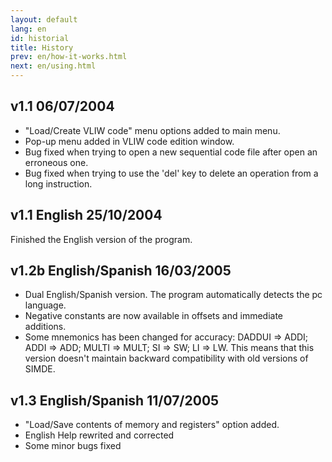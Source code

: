 ```yaml
---
layout: default
lang: en
id: historial
title: History
prev: en/how-it-works.html
next: en/using.html
---
```


## v1.1 06/07/2004

* "Load/Create VLIW code" menu options added to main menu.
* Pop-up menu added in VLIW code edition window.
* Bug fixed when trying to open a new sequential code file after open an erroneous one.
* Bug fixed when trying to use the 'del' key to delete an operation from a long instruction.

## v1.1 English 25/10/2004

Finished the English version of the program.

## v1.2b English/Spanish 16/03/2005

* Dual English/Spanish version. The program automatically detects the pc language. 
* Negative constants are now available in offsets and immediate additions.
* Some mnemonics has been changed for accuracy: DADDUI => ADDI; ADDI => ADD; MULTI => MULT; SI => SW; LI => LW.
This means that this version doesn't maintain backward compatibility with old versions of SIMDE.

## v1.3 English/Spanish 11/07/2005

* "Load/Save contents of memory and registers" option added.
* English Help rewrited and corrected
* Some minor bugs fixed
